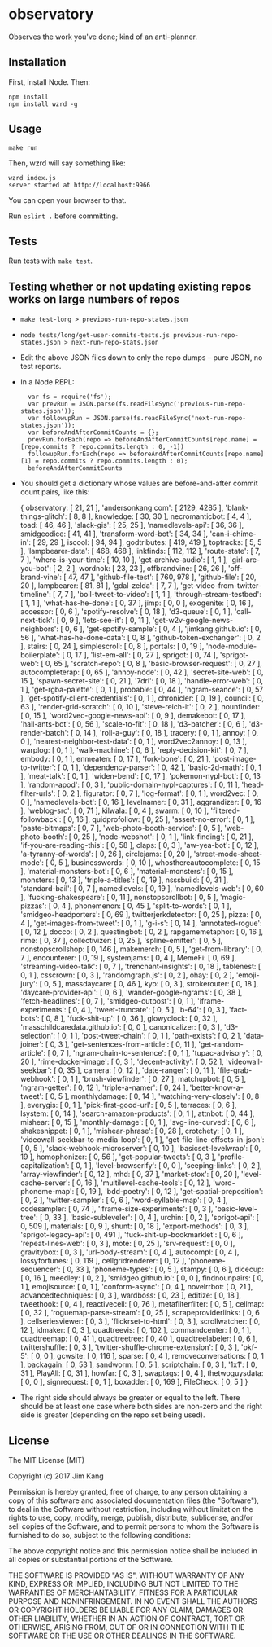observatory
==================

Observes the work you've done; kind of an anti-planner.

Installation
------------

First, install Node. Then:

    npm install
    npm install wzrd -g

Usage
-----

    make run    

Then, wzrd will say something like:

    wzrd index.js
    server started at http://localhost:9966

You can open your browser to that.

Run `eslint .` before committing.

Tests
-----

Run tests with `make test`.

## Testing whether or not updating existing repos works on large numbers of repos ##

- `make test-long > previous-run-repo-states.json`
- `node tests/long/get-user-commits-tests.js previous-run-repo-states.json > next-run-repo-stats.json`
- Edit the above JSON files down to only the repo dumps – pure JSON, no test reports.
- In a Node REPL:

        var fs = require('fs');
        var prevRun = JSON.parse(fs.readFileSync('previous-run-repo-states.json'));
        var followupRun = JSON.parse(fs.readFileSync('next-run-repo-states.json'));
        var beforeAndAfterCommitCounts = {};
        prevRun.forEach(repo => beforeAndAfterCommitCounts[repo.name] = [repo.commits ? repo.commits.length : 0, -1])
        followupRun.forEach(repo => beforeAndAfterCommitCounts[repo.name][1] = repo.commits ? repo.commits.length : 0);
        beforeAndAfterCommitCounts

- You should get a dictionary whose values are before-and-after commit count pairs, like this:

    {
      observatory: [ 21, 21 ],
      'andersonkang.com': [ 2129, 4285 ],
      'blank-things-glitch': [ 8, 8 ],
      knowledge: [ 30, 30 ],
      necromanticbot: [ 4, 4 ],
      toad: [ 46, 46 ],
      'slack-gis': [ 25, 25 ],
      'namedlevels-api': [ 36, 36 ],
      smidgeodice: [ 41, 41 ],
      'transform-word-bot': [ 34, 34 ],
      'can-i-chime-in': [ 29, 29 ],
      iscool: [ 94, 94 ],
      godtributes: [ 419, 419 ],
      toptracks: [ 5, 5 ],
      'lampbearer-data': [ 468, 468 ],
      linkfinds: [ 112, 112 ],
      'route-state': [ 7, 7 ],
      'where-is-your-time': [ 10, 10 ],
      'get-archive-audio': [ 1, 1 ],
      'girl-are-you-bot': [ 2, 2 ],
      wordnok: [ 23, 23 ],
      offbrandvine: [ 26, 26 ],
      'off-brand-vine': [ 47, 47 ],
      'github-file-test': [ 760, 978 ],
      'github-file': [ 20, 20 ],
      lampbearer: [ 81, 81 ],
      'gdal-zelda': [ 7, 7 ],
      'get-video-from-twitter-timeline': [ 7, 7 ],
      'boil-tweet-to-video': [ 1, 1 ],
      'through-stream-testbed': [ 1, 1 ],
      'what-has-he-done': [ 0, 37 ],
      jimp: [ 0, 0 ],
      exogenite: [ 0, 16 ],
      accessor: [ 0, 6 ],
      'spotify-resolve': [ 0, 18 ],
      'd3-queue': [ 0, 1 ],
      'call-next-tick': [ 0, 9 ],
      'lets-see-it': [ 0, 11 ],
      'get-w2v-google-news-neighbors': [ 0, 6 ],
      'get-spotify-sample': [ 0, 4 ],
      'jimkang.github.io': [ 0, 56 ],
      'what-has-he-done-data': [ 0, 8 ],
      'github-token-exchanger': [ 0, 2 ],
      stairs: [ 0, 24 ],
      simplescroll: [ 0, 8 ],
      portals: [ 0, 19 ],
      'node-module-boilerplate': [ 0, 17 ],
      'list-em-all': [ 0, 27 ],
      sprigot: [ 0, 74 ],
      'sprigot-web': [ 0, 65 ],
      'scratch-repo': [ 0, 8 ],
      'basic-browser-request': [ 0, 27 ],
      autocompleterap: [ 0, 65 ],
      'annoy-node': [ 0, 42 ],
      'secret-site-web': [ 0, 15 ],
      'spawn-secret-site': [ 0, 21 ],
      '7drl': [ 0, 18 ],
      'handle-error-web': [ 0, 1 ],
      'get-rgba-palette': [ 0, 1 ],
      probable: [ 0, 44 ],
      'ngram-seance': [ 0, 57 ],
      'get-spotify-client-credentials': [ 0, 1 ],
      chronicler: [ 0, 19 ],
      council: [ 0, 63 ],
      'render-grid-scratch': [ 0, 10 ],
      'steve-reich-it': [ 0, 2 ],
      nounfinder: [ 0, 15 ],
      'word2vec-google-news-api': [ 0, 9 ],
      demakebot: [ 0, 17 ],
      'hail-ants-bot': [ 0, 56 ],
      'scale-to-fit': [ 0, 18 ],
      'd3-batcher': [ 0, 6 ],
      'd3-render-batch': [ 0, 14 ],
      'roll-a-guy': [ 0, 18 ],
      tracery: [ 0, 1 ],
      annoy: [ 0, 0 ],
      'nearest-neighbor-test-data': [ 0, 1 ],
      word2vec2annoy: [ 0, 13 ],
      warplog: [ 0, 1 ],
      'walk-machine': [ 0, 6 ],
      'reply-decision-kit': [ 0, 7 ],
      embody: [ 0, 1 ],
      enmeaten: [ 0, 17 ],
      'fork-bone': [ 0, 21 ],
      'post-image-to-twitter': [ 0, 1 ],
      'dependency-parser': [ 0, 42 ],
      'basic-2d-math': [ 0, 1 ],
      'meat-talk': [ 0, 1 ],
      'widen-bend': [ 0, 17 ],
      'pokemon-nypl-bot': [ 0, 13 ],
      'random-apod': [ 0, 3 ],
      'public-domain-nypl-captures': [ 0, 11 ],
      'head-filter-urls': [ 0, 2 ],
      figurator: [ 0, 7 ],
      'log-format': [ 0, 1 ],
      word2vec: [ 0, 0 ],
      'namedlevels-bot': [ 0, 16 ],
      levelnamer: [ 0, 31 ],
      aggrandizer: [ 0, 16 ],
      'weblog-src': [ 0, 71 ],
      kilwala: [ 0, 4 ],
      swarm: [ 0, 10 ],
      'filtered-followback': [ 0, 16 ],
      quidprofollow: [ 0, 25 ],
      'assert-no-error': [ 0, 1 ],
      'paste-bitmaps': [ 0, 7 ],
      'web-photo-booth-service': [ 0, 5 ],
      'web-photo-booth': [ 0, 25 ],
      'node-webshot': [ 0, 1 ],
      'link-finding': [ 0, 21 ],
      'if-you-are-reading-this': [ 0, 58 ],
      claps: [ 0, 3 ],
      'aw-yea-bot': [ 0, 12 ],
      'a-tyranny-of-words': [ 0, 26 ],
      circlejams: [ 0, 20 ],
      'street-mode-sheet-mode': [ 0, 5 ],
      businesswords: [ 0, 10 ],
      whosthereautocomplete: [ 0, 15 ],
      'material-monsters-bot': [ 0, 6 ],
      'material-monsters': [ 0, 15 ],
      monsters: [ 0, 13 ],
      'triple-a-titles': [ 0, 19 ],
      nsssbuild: [ 0, 31 ],
      'standard-bail': [ 0, 7 ],
      namedlevels: [ 0, 19 ],
      'namedlevels-web': [ 0, 60 ],
      'fucking-shakespeare': [ 0, 11 ],
      nonstopscrollbot: [ 0, 5 ],
      'magic-pizzas': [ 0, 4 ],
      phonemenon: [ 0, 45 ],
      'split-to-words': [ 0, 1 ],
      'smidgeo-headporters': [ 0, 69 ],
      twitterjerkdetector: [ 0, 25 ],
      pizza: [ 0, 4 ],
      'get-images-from-tweet': [ 0, 1 ],
      'g-i-s': [ 0, 14 ],
      'annotated-rogue': [ 0, 12 ],
      docco: [ 0, 2 ],
      questingbot: [ 0, 2 ],
      rapgamemetaphor: [ 0, 16 ],
      rime: [ 0, 37 ],
      collectivizer: [ 0, 25 ],
      'spline-emitter': [ 0, 5 ],
      nonstopscrollshop: [ 0, 146 ],
      makemerch: [ 0, 5 ],
      'get-from-library': [ 0, 7 ],
      encounterer: [ 0, 19 ],
      systemjams: [ 0, 4 ],
      MemeFi: [ 0, 69 ],
      'streaming-video-talk': [ 0, 7 ],
      'trenchant-insights': [ 0, 18 ],
      tablenest: [ 0, 1 ],
      csscrown: [ 0, 3 ],
      'randomgraph.js': [ 0, 2 ],
      ohay: [ 0, 2 ],
      'emoji-jury': [ 0, 5 ],
      massdaycare: [ 0, 46 ],
      kyo: [ 0, 3 ],
      strokerouter: [ 0, 18 ],
      'daycare-provider-api': [ 0, 6 ],
      'wander-google-ngrams': [ 0, 38 ],
      'fetch-headlines': [ 0, 7 ],
      'smidgeo-outpost': [ 0, 1 ],
      'iframe-experiments': [ 0, 4 ],
      'tweet-truncate': [ 0, 5 ],
      'b-64': [ 0, 3 ],
      'fact-bots': [ 0, 8 ],
      'fuck-shit-up': [ 0, 36 ],
      glowyclock: [ 0, 32 ],
      'masschildcaredata.github.io': [ 0, 0 ],
      canonicalizer: [ 0, 3 ],
      'd3-selection': [ 0, 1 ],
      'post-tweet-chain': [ 0, 1 ],
      'path-exists': [ 0, 2 ],
      'data-joiner': [ 0, 3 ],
      'get-sentences-from-article': [ 0, 11 ],
      'get-random-article': [ 0, 7 ],
      'ngram-chain-to-sentence': [ 0, 1 ],
      'tupac-advisory': [ 0, 20 ],
      'rime-docker-image': [ 0, 3 ],
      'decent-activity': [ 0, 52 ],
      'videowall-seekbar': [ 0, 35 ],
      camera: [ 0, 12 ],
      'date-ranger': [ 0, 11 ],
      'file-grab-webhook': [ 0, 1 ],
      'brush-viewfinder': [ 0, 27 ],
      matchupbot: [ 0, 5 ],
      'ngram-getter': [ 0, 12 ],
      'triple-a-namer': [ 0, 24 ],
      'better-know-a-tweet': [ 0, 5 ],
      monthlydamage: [ 0, 14 ],
      'watching-very-closely': [ 0, 8 ],
      everygis: [ 0, 1 ],
      'pick-first-good-url': [ 0, 5 ],
      terraces: [ 0, 6 ],
      lsystem: [ 0, 14 ],
      'search-amazon-products': [ 0, 1 ],
      attnbot: [ 0, 44 ],
      mishear: [ 0, 15 ],
      'monthly-damage': [ 0, 1 ],
      'svg-line-curved': [ 0, 6 ],
      shakesnippet: [ 0, 1 ],
      'mishear-phrase': [ 0, 28 ],
      crotchety: [ 0, 1 ],
      'videowall-seekbar-to-media-loop': [ 0, 1 ],
      'get-file-line-offsets-in-json': [ 0, 5 ],
      'slack-webhook-microserver': [ 0, 10 ],
      'basicset-levelwrap': [ 0, 19 ],
      homophonizer: [ 0, 56 ],
      'get-popular-tweets': [ 0, 3 ],
      'profile-capitalization': [ 0, 1 ],
      'level-browserify': [ 0, 0 ],
      'seeping-links': [ 0, 2 ],
      'array-viewfinder': [ 0, 12 ],
      mhd: [ 0, 37 ],
      'market-stox': [ 0, 20 ],
      'level-cache-server': [ 0, 16 ],
      'multilevel-cache-tools': [ 0, 12 ],
      'word-phoneme-map': [ 0, 19 ],
      'bdd-poetry': [ 0, 12 ],
      'get-spatial-preposition': [ 0, 2 ],
      'twitter-sampler': [ 0, 6 ],
      'word-syllable-map': [ 0, 4 ],
      codesampler: [ 0, 74 ],
      'iframe-size-experiments': [ 0, 3 ],
      'basic-level-tree': [ 0, 33 ],
      'basic-subleveler': [ 0, 4 ],
      urchin: [ 0, 2 ],
      'sprigot-api': [ 0, 509 ],
      materials: [ 0, 9 ],
      shunt: [ 0, 18 ],
      'export-methods': [ 0, 3 ],
      'sprigot-legacy-api': [ 0, 491 ],
      'fuck-shit-up-bookmarklet': [ 0, 6 ],
      'repeat-lines-web': [ 0, 3 ],
      mote: [ 0, 25 ],
      'srv-request': [ 0, 0 ],
      gravitybox: [ 0, 3 ],
      'url-body-stream': [ 0, 4 ],
      autocompl: [ 0, 4 ],
      lossyfortunes: [ 0, 119 ],
      cellgridrenderer: [ 0, 12 ],
      'phoneme-sequencer': [ 0, 33 ],
      'phoneme-types': [ 0, 5 ],
      stampy: [ 0, 6 ],
      dicecup: [ 0, 16 ],
      meedley: [ 0, 2 ],
      'smidgeo.github.io': [ 0, 0 ],
      findnounpairs: [ 0, 1 ],
      emojisource: [ 0, 1 ],
      'conform-async': [ 0, 4 ],
      novelrrbot: [ 0, 21 ],
      advancedtechniques: [ 0, 3 ],
      wardboss: [ 0, 23 ],
      editize: [ 0, 18 ],
      tweethook: [ 0, 4 ],
      reactivecell: [ 0, 76 ],
      metafilterfilter: [ 0, 5 ],
      cellmap: [ 0, 32 ],
      'roguemap-parse-stream': [ 0, 25 ],
      scrapeproviderlinks: [ 0, 6 ],
      cellseriesviewer: [ 0, 3 ],
      'flickrset-to-html': [ 0, 3 ],
      scrollwatcher: [ 0, 12 ],
      idmaker: [ 0, 3 ],
      quadtreevis: [ 0, 102 ],
      commandcenter: [ 0, 1 ],
      quadtreemap: [ 0, 41 ],
      quadtreetree: [ 0, 40 ],
      quadtreelabeler: [ 0, 6 ],
      twittershuffle: [ 0, 3 ],
      'twitter-shuffle-chrome-extension': [ 0, 3 ],
      'pkf-5': [ 0, 0 ],
      gcwsite: [ 0, 116 ],
      sparse: [ 0, 4 ],
      removeconversations: [ 0, 1 ],
      backagain: [ 0, 53 ],
      sandworm: [ 0, 5 ],
      scriptchain: [ 0, 3 ],
      '1x1': [ 0, 31 ],
      PlayAll: [ 0, 31 ],
      howfar: [ 0, 3 ],
      swaptags: [ 0, 4 ],
      thetwoguysdata: [ 0, 0 ],
      signrequest: [ 0, 1 ],
      boxadder: [ 0, 169 ],
      FileCheck: [ 0, 5 ]
    }

- The right side should always be greater or equal to the left. There should be at least one case where both sides are non-zero and the right side is greater (depending on the repo set being used).

License
-------

The MIT License (MIT)

Copyright (c) 2017 Jim Kang

Permission is hereby granted, free of charge, to any person obtaining a copy
of this software and associated documentation files (the "Software"), to deal
in the Software without restriction, including without limitation the rights
to use, copy, modify, merge, publish, distribute, sublicense, and/or sell
copies of the Software, and to permit persons to whom the Software is
furnished to do so, subject to the following conditions:

The above copyright notice and this permission notice shall be included in
all copies or substantial portions of the Software.

THE SOFTWARE IS PROVIDED "AS IS", WITHOUT WARRANTY OF ANY KIND, EXPRESS OR
IMPLIED, INCLUDING BUT NOT LIMITED TO THE WARRANTIES OF MERCHANTABILITY,
FITNESS FOR A PARTICULAR PURPOSE AND NONINFRINGEMENT. IN NO EVENT SHALL THE
AUTHORS OR COPYRIGHT HOLDERS BE LIABLE FOR ANY CLAIM, DAMAGES OR OTHER
LIABILITY, WHETHER IN AN ACTION OF CONTRACT, TORT OR OTHERWISE, ARISING FROM,
OUT OF OR IN CONNECTION WITH THE SOFTWARE OR THE USE OR OTHER DEALINGS IN
THE SOFTWARE.
